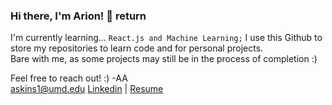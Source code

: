 ### Hi there, I'm Arion! 👋   return

I'm currently learning... `React.js and Machine Learning;`
I use this Github to store my repositories to learn code and for personal projects.   <br>
Bare with me, as some projects may still be in the process of completion :)    <br>


Feel free to reach out! :) -AA    <br>
askins1@umd.edu
[Linkedin](https://www.linkedin.com/in/arionaskins2021/) | [Resume](https://go.umd.edu/arionaskins2021)
